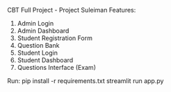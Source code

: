 CBT Full Project - Project Suleiman
Features:
1. Admin Login
2. Admin Dashboard
3. Student Registration Form
4. Question Bank
5. Student Login
6. Student Dashboard
7. Questions Interface (Exam)

Run:
pip install -r requirements.txt
streamlit run app.py
